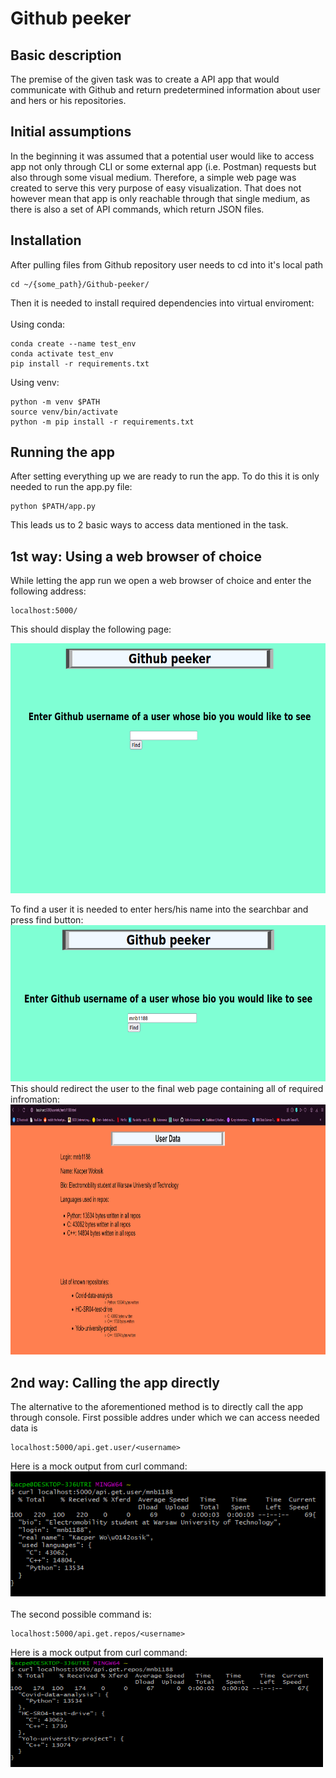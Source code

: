 <!-- ## Github-peeker-->
# Github peeker

## Basic description
The premise of the given task was to create a API app that would communicate with Github and return predetermined information about user and hers or his repositories.

## Initial assumptions
In the beginning it was assumed that a potential user would like to access app not only through CLI or some external app (i.e. Postman) requests but also through some visual medium. Therefore, a simple web page was created to serve this very purpose of easy visualization. That does not however mean that app is only reachable through that single medium, as there is also a set of API commands, which return JSON files.

## Installation
After pulling files from Github repository user needs to cd into it's local path
```
cd ~/{some_path}/Github-peeker/
```
Then it is needed to install required dependencies into virtual enviroment:
<br>
<br>
Using conda: 
```
conda create --name test_env
conda activate test_env
pip install -r requirements.txt
```
Using venv:
```
python -m venv $PATH
source venv/bin/activate
python -m pip install -r requirements.txt
```

## Running the app
After setting everything up we are ready to run the app. To do this it is only needed to run the app.py file:
```
python $PATH/app.py
```
This leads us to 2 basic ways to access data mentioned in the task.

## 1st way: Using a web browser of choice
While letting the app run we open a web browser of choice and enter the following address:
```
localhost:5000/
```
This should display the following page:
<p align="center">
          <img width="700" height="400" src="/resources/index.png">
</p>
To find a user it is needed to enter hers/his name into the searchbar and press find button:
<p2 align="center">
          <img width="700" height="250" src="/resources/search.png">
</p2>
This should redirect the user to the final web page containing all of required infromation:
<p3 align="center">
          <img width="1800" height="400" src="/resources/results.png">
</p3>
          
          
## 2nd way: Calling the app directly
The alternative to the aforementioned method is to directly call the app through console. First possible addres under which we can access needed data is
```
localhost:5000/api.get.user/<username>
```
Here is a mock output from curl command:
<p4 align="center">
          <br>
          <img width="600" height="200" src="/resources/api_output_user.png">
</p4>
<br>
<br>
The second possible command is:
```
localhost:5000/api.get.repos/<username>
```
Here is a mock output from curl command:
<p5 align="center">
          <br>
          <img width="500" height="175" src="/resources/api_output_repos.png">
</p5>



          
                                                                                                                
